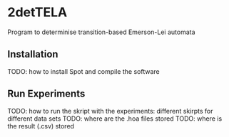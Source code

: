 # 2detTELA
Program to determinise transition-based Emerson-Lei automata

## Installation
TODO: how to install Spot and compile the software 

## Run Experiments
TODO: how to run the skript with the experiments: different skirpts for different data sets
TODO: where are the .hoa files stored
TODO: where is the result (.csv) stored
